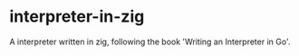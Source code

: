# interpreter-in-zig
A interpreter written in zig, following the book 'Writing an Interpreter in Go'.

